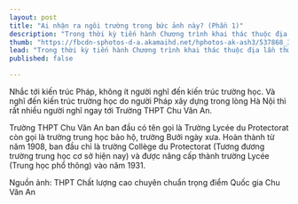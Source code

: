 ```yaml
---
layout: post
title: "Ai nhận ra ngôi trường trong bức ảnh này? (Phần 1)"
description: "Trong thời kỳ tiến hành Chương trình khai thác thuộc địa lần thứ nhất, đặc biệt từ 1920, năm mở đầu cho Chương trình khai thác thuộc địa lần thứ hai ở Đông Dương, rất nhiều người Pháp mang theo cả gia đình sang Hà Nội làm ăn, sinh sống. Nhu cầu học hành cho con em của họ dẫn tới việc xây dựng một loạt trường học dành cho học sinh người Pháp."
thumb: "https://fbcdn-sphotos-d-a.akamaihd.net/hphotos-ak-ash3/537868_399989076753674_556292932_n.jpg"
lead: "Trong thời kỳ tiến hành Chương trình khai thác thuộc địa lần thứ nhất, đặc biệt từ 1920, năm mở đầu cho Chương trình khai thác thuộc địa lần thứ hai ở Đông Dương, rất nhiều người Pháp mang theo cả gia đình sang Hà Nội làm ăn, sinh sống. Nhu cầu học hành cho con em của họ dẫn tới việc xây dựng một loạt trường học dành cho học sinh người Pháp."
published: false

---
```


Nhắc tới kiến trúc Pháp, không ít người nghĩ đến kiến trúc trường học. Và nghĩ đến kiến trúc trường học do người Pháp xây dựng trong lòng Hà Nội thì rất nhiều người nghĩ ngay tới Trường THPT Chu Văn An.

Trường THPT Chu Văn An ban đầu có tên gọi là Trường Lycée du Protectorat còn gọi là trường trung học bảo hộ, trường Bưởi ngày xưa. Hoàn thành từ năm 1908, ban đầu chỉ là trường Collège du Protectorat (Tương đương trường trung học cơ sở hiện nay) và được nâng cấp thành trường Lycée (Trung học phổ thông) vào năm 1931.


Nguồn ảnh: THPT Chất lượng cao chuyên chuẩn trọng điểm Quốc gia Chu Văn An
